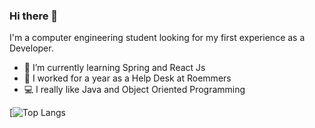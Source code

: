 ### Hi there 👋

I'm a computer engineering student looking for my first experience as a Developer. 

- 🌱 I’m currently learning Spring and React Js
- 💼 I worked for a year as a Help Desk at Roemmers
- 💻 I really like Java and Object Oriented Programming


[![Top Langs](https://github-readme-stats.vercel.app/api/top-langs/?username=ManuMarcos&hide_progress=true)
